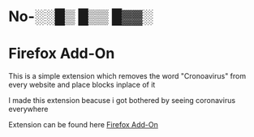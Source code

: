 # No-░░█▒ █▒▒ █▓▓░

# Firefox Add-On

This is a simple extension which removes the word "Cronoavirus" from every website and place blocks inplace of it

I made this extension beacuse i got bothered by seeing coronavirus everywhere

Extension can be found here <a href="https://addons.mozilla.org/en-US/firefox/addon/no-coronavirus/">Firefox Add-On</a>
